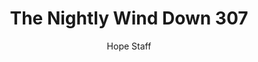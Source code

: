 ---
image: /assets/img/nwd/307_nwd_isaiah_43_1_a_erv.png
title: The Nightly Wind Down 307
number: 307
categories:
  - The Nightly Wind Down
author: Hope Staff
notes: The Nightly Wind Down 307
embed: >-
  EMBED_GOES_HERE
transcript: >-
  SOME LINES OF TEXT START HERE
---